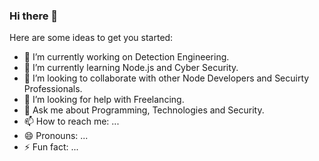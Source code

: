 ### Hi there 👋

Here are some ideas to get you started:

- 🔭 I’m currently working on Detection Engineering.
- 🌱 I’m currently learning Node.js and Cyber Security.
- 👯 I’m looking to collaborate with other Node Developers and Secuirty Professionals.
- 🤔 I’m looking for help with Freelancing.
- 💬 Ask me about Programming, Technologies and Security.
- 📫 How to reach me: ...
- 😄 Pronouns: ...
- ⚡ Fun fact: ...

